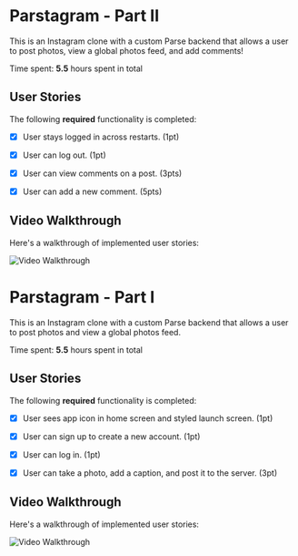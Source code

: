 # Parstagram - Part II

This is an Instagram clone with a custom Parse backend that allows a user to post photos, view a global photos feed, and add comments!

Time spent: **5.5** hours spent in total

## User Stories

The following **required** functionality is completed:

- [x] User stays logged in across restarts. (1pt)
- [x] User can log out. (1pt)
- [x] User can view comments on a post. (3pts)
- [x] User can add a new comment. (5pts)


## Video Walkthrough

Here's a walkthrough of implemented user stories:

<img src='http://g.recordit.co/ltF4yAJ2VL.gif' title='Video Walkthrough' width='' alt='Video Walkthrough' />

# Parstagram - Part I

This is an Instagram clone with a custom Parse backend that allows a user to post photos and view a global photos feed.

Time spent: **5.5** hours spent in total

## User Stories

The following **required** functionality is completed:

- [x] User sees app icon in home screen and styled launch screen. (1pt)
- [x] User can sign up to create a new account. (1pt)
- [x] User can log in. (1pt)
- [x] User can take a photo, add a caption, and post it to the server. (3pt)


## Video Walkthrough

Here's a walkthrough of implemented user stories:

<img src='http://g.recordit.co/7SQ0agk8OW.gif' title='Video Walkthrough' width='' alt='Video Walkthrough' />
